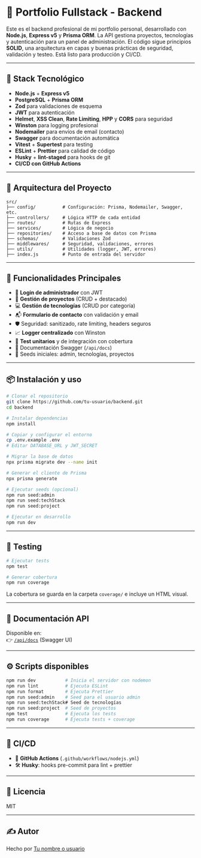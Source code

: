 # 🧠 Portfolio Fullstack - Backend

Este es el backend profesional de mi portfolio personal, desarrollado con **Node.js**, **Express v5** y **Prisma ORM**. La API gestiona proyectos, tecnologías y autenticación para un panel de administración. El código sigue principios **SOLID**, una arquitectura en capas y buenas prácticas de seguridad, validación y testeo. Está listo para producción y CI/CD.

---

## 🚀 Stack Tecnológico

- **Node.js** + **Express v5**
- **PostgreSQL** + **Prisma ORM**
- **Zod** para validaciones de esquema
- **JWT** para autenticación
- **Helmet**, **XSS Clean**, **Rate Limiting**, **HPP** y **CORS** para seguridad
- **Winston** para logging profesional
- **Nodemailer** para envíos de email (contacto)
- **Swagger** para documentación automática
- **Vitest** + **Supertest** para testing
- **ESLint** + **Prettier** para calidad de código
- **Husky** + **lint-staged** para hooks de git
- **CI/CD con GitHub Actions**

---

## 🧱 Arquitectura del Proyecto

```
src/
├── config/          # Configuración: Prisma, Nodemailer, Swagger, etc.
├── controllers/     # Lógica HTTP de cada entidad
├── routes/          # Rutas de Express
├── services/        # Lógica de negocio
├── repositories/    # Acceso a base de datos con Prisma
├── schemas/         # Validaciones Zod
├── middlewares/     # Seguridad, validaciones, errores
├── utils/           # Utilidades (logger, JWT, errores)
├── index.js         # Punto de entrada del servidor
```

---

## 🔐 Funcionalidades Principales

- 🔑 **Login de administrador** con JWT
- 📁 **Gestión de proyectos** (CRUD + destacado)
- 💻 **Gestión de tecnologías** (CRUD por categoría)
- 📬 **Formulario de contacto** con validación y email
- 🛡️ Seguridad: sanitizado, rate limiting, headers seguros
- 📈 **Logger centralizado** con Winston
- 🧪 **Test unitarios** y de integración con cobertura
- 🧾 Documentación Swagger (`/api/docs`)
- 💾 Seeds iniciales: admin, tecnologías, proyectos

---

## 📦 Instalación y uso

```bash
# Clonar el repositorio
git clone https://github.com/tu-usuario/backend.git
cd backend

# Instalar dependencias
npm install

# Copiar y configurar el entorno
cp .env.example .env
# Editar DATABASE_URL y JWT_SECRET

# Migrar la base de datos
npx prisma migrate dev --name init

# Generar el cliente de Prisma
npx prisma generate

# Ejecutar seeds (opcional)
npm run seed:admin
npm run seed:techStack
npm run seed:project

# Ejecutar en desarrollo
npm run dev
```

---

## 🧪 Testing

```bash
# Ejecutar tests
npm test

# Generar cobertura
npm run coverage
```

La cobertura se guarda en la carpeta `coverage/` e incluye un HTML visual.

---

## 📄 Documentación API

Disponible en:  
👉 [`/api/docs`](http://localhost:3000/api/docs) (Swagger UI)

---

## ⚙️ Scripts disponibles

```bash
npm run dev           # Inicia el servidor con nodemon
npm run lint          # Ejecuta ESLint
npm run format        # Ejecuta Prettier
npm run seed:admin    # Seed para el usuario admin
npm run seed:techStack# Seed de tecnologías
npm run seed:project  # Seed de proyectos
npm test              # Ejecuta los tests
npm run coverage      # Ejecuta tests + coverage
```

---

## 🔄 CI/CD

- 🚀 **GitHub Actions** (`.github/workflows/nodejs.yml`)
- 🛠️ **Husky**: hooks pre-commit para lint + prettier

---

## 📝 Licencia

MIT

---

## ✍️ Autor

Hecho por [Tu nombre o usuario](https://github.com/tu-usuario)
